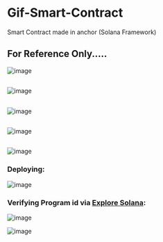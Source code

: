 # Gif-Smart-Contract
Smart Contract made in anchor (Solana Framework)

## For Reference Only.....
![image](https://user-images.githubusercontent.com/66274690/156376024-1f3badc5-84ce-4975-8d26-dbdd03099812.png)

##

![image](https://user-images.githubusercontent.com/66274690/156376132-d6bd0171-1703-40c6-afcc-58a560e9507b.png)

##

![image](https://user-images.githubusercontent.com/66274690/156376229-4779794d-f7d9-4453-ad1f-c3cabba03b6c.png)

##

![image](https://user-images.githubusercontent.com/66274690/156376373-97765b8f-cdd2-4b3a-bc9b-623e0de1fbbc.png)

##

![image](https://user-images.githubusercontent.com/66274690/156376514-bbcee512-e774-4247-af04-7beb0b19e89f.png)

### Deploying:
![image](https://user-images.githubusercontent.com/66274690/156376591-32433a6f-a687-4982-b364-4991899e9655.png)

### Verifying Program id via [Explore Solana](https://explorer.solana.com/address/9o7cWHL4gT6B1RHAZVSRhTda1bwGUfQtoTV2LzP6A2ta?cluster=devnet):
![image](https://user-images.githubusercontent.com/66274690/156376801-9eab3814-a86f-44c1-b8f5-8f741a7f1bf4.png)

![image](https://user-images.githubusercontent.com/66274690/156376905-040b5ba7-fd5a-483a-88a2-23af5084141f.png)




